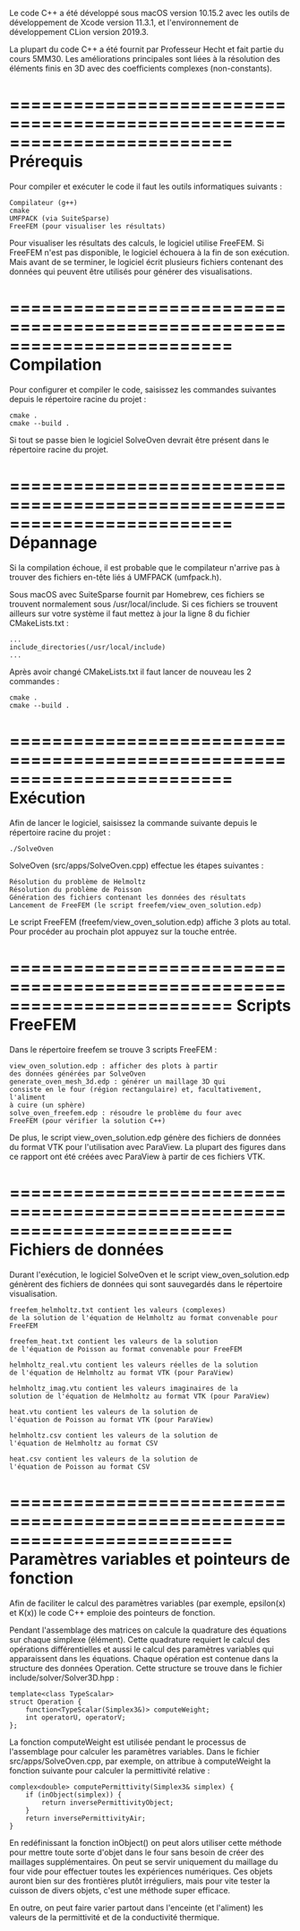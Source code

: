Le code C++ a été développé sous macOS version 10.15.2 avec les outils
de développement de Xcode version 11.3.1, et l'environnement de
développement CLion version 2019.3.

La plupart du code C++ a été fournit par Professeur Hecht et fait partie
du cours 5MM30. Les améliorations principales sont liées à la résolution
des éléments finis en 3D avec des coefficients complexes (non-constants).

=========================================================================
Prérequis
=========================================================================

Pour compiler et exécuter le code il faut les outils informatiques
suivants :

    Compilateur (g++)
    cmake
    UMFPACK (via SuiteSparse)
    FreeFEM (pour visualiser les résultats)

Pour visualiser les résultats des calculs, le logiciel utilise FreeFEM.
Si FreeFEM n'est pas disponible, le logiciel échouera à la fin de son
exécution. Mais avant de se terminer, le logiciel écrit plusieurs fichiers
contenant des données qui peuvent être utilisés pour générer des
visualisations.

=========================================================================
Compilation
=========================================================================

Pour configurer et compiler le code, saisissez les commandes suivantes
depuis le répertoire racine du projet :

    cmake .
    cmake --build .

Si tout se passe bien le logiciel SolveOven devrait être présent
dans le répertoire racine du projet.

=========================================================================
Dépannage
=========================================================================

Si la compilation échoue, il est probable que le compilateur n'arrive
pas à trouver des fichiers en-tête liés á UMFPACK (umfpack.h).

Sous macOS avec SuiteSparse fournit par Homebrew, ces fichiers se trouvent
normalement sous /usr/local/include. Si ces fichiers se trouvent
ailleurs sur votre système il faut mettez à jour la ligne 8 du fichier
CMakeLists.txt :

    ...
    include_directories(/usr/local/include)
    ...

Après avoir changé CMakeLists.txt il faut lancer de nouveau les
2 commandes :

    cmake .
    cmake --build .

=========================================================================
Exécution
=========================================================================

Afin de lancer le logiciel, saisissez la commande suivante depuis le
répertoire racine du projet :

    ./SolveOven


SolveOven (src/apps/SolveOven.cpp) effectue les étapes suivantes :

    Résolution du problème de Helmoltz
    Résolution du problème de Poisson
    Génération des fichiers contenant les données des résultats
    Lancement de FreeFEM (le script freefem/view_oven_solution.edp)

Le script FreeFEM (freefem/view_oven_solution.edp) affiche 3 plots au total.
Pour procéder au prochain plot appuyez sur la touche entrée.

=========================================================================
Scripts FreeFEM
=========================================================================

Dans le répertoire freefem se trouve 3 scripts FreeFEM :

    view_oven_solution.edp : afficher des plots à partir
    des données générées par SolveOven
    generate_oven_mesh_3d.edp : générer un maillage 3D qui
    consiste en le four (région rectangulaire) et, facultativement, l'aliment
    à cuire (un sphère)
    solve_oven_freefem.edp : résoudre le problème du four avec
    FreeFEM (pour vérifier la solution C++)

De plus, le script view_oven_solution.edp génère des fichiers de données
du format VTK pour l'utilisation avec ParaView. La plupart des figures dans ce
rapport ont été créées avec ParaView à partir de ces fichiers VTK.

=========================================================================
Fichiers de données
=========================================================================

Durant l'exécution, le logiciel SolveOven et le script
view_oven_solution.edp génèrent des fichiers de données qui sont
sauvegardés dans le répertoire visualisation.

    freefem_helmholtz.txt contient les valeurs (complexes)
    de la solution de l'équation de Helmholtz au format convenable pour
    FreeFEM

    freefem_heat.txt contient les valeurs de la solution
    de l'équation de Poisson au format convenable pour FreeFEM

    helmholtz_real.vtu contient les valeurs réelles de la solution
    de l'équation de Helmholtz au format VTK (pour ParaView)

    helmholtz_imag.vtu contient les valeurs imaginaires de la
    solution de l'équation de Helmholtz au format VTK (pour ParaView)

    heat.vtu contient les valeurs de la solution de
    l'équation de Poisson au format VTK (pour ParaView)

    helmholtz.csv contient les valeurs de la solution de
    l'équation de Helmholtz au format CSV

    heat.csv contient les valeurs de la solution de
    l'équation de Poisson au format CSV

=========================================================================
Paramètres variables et pointeurs de fonction
=========================================================================

Afin de faciliter le calcul des paramètres variables (par exemple,
epsilon(x) et K(x)) le code C++ emploie des pointeurs
de fonction.

Pendant l'assemblage des matrices on calcule la quadrature des
équations sur chaque simplexe (élément). Cette quadrature requiert
le calcul des opérations différentielles et aussi le calcul des paramètres
variables qui apparaissent dans les équations. Chaque opération est
contenue dans la structure des données Operation. Cette
structure se trouve dans le fichier include/solver/Solver3D.hpp :

    template<class TypeScalar>
    struct Operation {
        function<TypeScalar(Simplex3&)> computeWeight;
        int operatorU, operatorV;
    };

La fonction computeWeight est utilisée pendant le processus
de l'assemblage pour calculer les paramètres variables. Dans le fichier
src/apps/SolveOven.cpp, par exemple, on attribue à
computeWeight la fonction suivante pour calculer la permittivité
relative :

    complex<double> computePermittivity(Simplex3& simplex) {
        if (inObject(simplex)) {
            return inversePermittivityObject;
        }
        return inversePermittivityAir;
    }

En redéfinissant la fonction inObject() on peut alors utiliser
cette méthode pour mettre toute sorte
d'objet dans le four sans besoin de créer des maillages supplémentaires.
On peut se servir uniquement du maillage du four vide pour effectuer
toutes les expériences numériques. Ces objets auront bien sur des
frontières plutôt irréguliers, mais pour vite tester la cuisson
de divers objets, c'est une méthode super efficace.

En outre, on peut faire varier partout dans l'enceinte (et l'aliment)
les valeurs de la permittivité et de la conductivité thermique.
